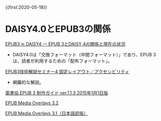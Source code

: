 {{first:2020-05-18}}

# DAISY4.0とEPUB3の関係

[EPUB3 ≒ DAISY4 — EPUB 3とDAISY 4の関係と現在の状況](https://code.kzakza.com/2013/05/epub3_daisy4_2013/)
- DAISY4.0は「交換フォーマット（中間フォーマット）」であり、EPUB 3 は、読者が利用するための「配布フォーマット」。

[EPUB3技術解説セミナー4 固定レイアウト／アクセシビリティ](https://www.slideshare.net/youjisakai/media-overlays-30fxl-epubepub-34)
- 網羅的な解説。

[電書協 EPUB 3 制作ガイド ver.1.1.3 2015年1月1日版](http://ebpaj.jp/information#information20150115)

[EPUB Media Overlays 3.2](https://www.w3.org/publishing/epub3/epub-mediaoverlays.html)

[EPUB Media Overlays 3.1（日本語訳版）](https://imagedrive.github.io/Submission/epub-mediaoverlays/)
